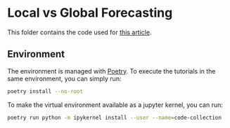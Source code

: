 # Local vs Global Forecasting

This folder contains the code used for [this article](https://medium.com/towards-data-science/local-vs-global-forecasting-what-you-need-to-know-1cc29e66cae0).

## Environment

The environment is managed with [Poetry](https://python-poetry.org). To execute the tutorials in the same environment, you can simply run:
```bash
poetry install --no-root
```
To make the virtual environment available as a jupyter kernel, you can run:
```bash
poetry run python -m ipykernel install --user --name=code-collection
```